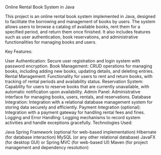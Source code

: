 Online Rental Book System in Java

This project is an online rental book system implemented in Java, designed to facilitate the borrowing and management of books by users. The system allows users to browse a catalog of available books, rent them for a specified period, and return them once finished. It also includes features such as user authentication, book reservations, and administrative functionalities for managing books and users.

Key Features:

User Authentication: Secure user registration and login system with password encryption.
Book Management: CRUD operations for managing books, including adding new books, updating details, and deleting entries.
Rental Management: Functionality for users to rent and return books, with tracking of rental periods and availability status.
Reservation System: Capability for users to reserve books that are currently unavailable, with automatic notification upon availability.
Admin Panel: Administrative interface for managing books, users, rentals, and reservations.
Database Integration: Integration with a relational database management system for storing data securely and efficiently.
Payment Integration (optional): Integration with a payment gateway for handling rental fees and fines.
Logging and Error Handling: Logging mechanisms to record system activities and handle exceptions gracefully.
Technologies Used:

Java
Spring Framework (optional for web-based implementation)
Hibernate (for database interaction)
MySQL (or any other relational database)
JavaFX (for desktop GUI) or Spring MVC (for web-based UI)
Maven (for project management and dependency resolution)
